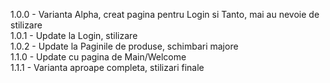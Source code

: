 1.0.0 - Varianta Alpha, creat pagina pentru Login si Tanto, mai au nevoie de stilizare <br>
1.0.1 - Update la Login, stilizare <br>
1.0.2 - Update la Paginile de produse, schimbari majore <br>
1.1.0 - Update cu pagina de Main/Welcome <br>
1.1.1 - Varianta aproape completa, stilizari finale <br>
